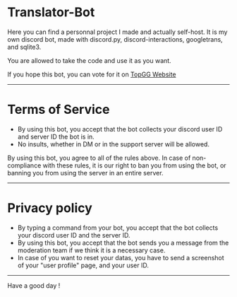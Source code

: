# Translator-Bot

Here you can find a personnal project I made and actually self-host. It is my own discord bot, made with discord.py, discord-interactions, googletrans, and sqlite3.

You are allowed to take the code and use it as you want.

If you hope this bot, you can vote for it on [TopGG Website](https://top.gg/bot/815328232537718794)

---

# Terms of Service

* By using this bot, you accept that the bot collects your discord user ID and server ID the bot is in.
* No insults, whether in DM or in the support server will be allowed.

By using this bot, you agree to all of the rules above. In case of non-compliance with these rules, it is our right to ban you from using the bot, or banning you from using the server in an entire server.

---

# Privacy policy

* By typing a command from your bot, you accept that the bot collects your discord user ID and the server ID.
* By using this bot, you accept that the bot sends you a message from the moderation team if we think it is a necessary case.
* In case of you want to reset your datas, you have to send a screenshot of your "user profile" page, and your user ID.

---

Have a good day !
